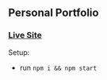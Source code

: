 ## Personal Portfolio

### [Live Site](https://valdeortiz.com)

Setup:
- run ```npm i && npm start```
